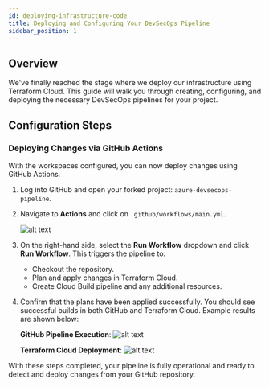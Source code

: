 ```yaml
---
id: deploying-infrastructure-code
title: Deploying and Configuring Your DevSecOps Pipeline
sidebar_position: 1
---
```


## Overview

We've finally reached the stage where we deploy our infrastructure using Terraform Cloud. This guide will walk you through creating, configuring, and deploying the necessary DevSecOps pipelines for your project.

## Configuration Steps

### Deploying Changes via GitHub Actions

With the workspaces configured, you can now deploy changes using GitHub Actions.

1. Log into GitHub and open your forked project: `azure-devsecops-pipeline`.
2. Navigate to **Actions** and click on `.github/workflows/main.yml`.

   ![alt text](/img/projects/devsecops-pipeline-azure/deployment-and-testing/image.png)

3. On the right-hand side, select the **Run Workflow** dropdown and click **Run Workflow**. This triggers the pipeline to:
   - Checkout the repository.
   - Plan and apply changes in Terraform Cloud.
   - Create Cloud Build pipeline and any additional resources.

4. Confirm that the plans have been applied successfully. You should see successful builds in both GitHub and Terraform Cloud. Example results are shown below:

   **GitHub Pipeline Execution**:
   ![alt text](/img/projects/devsecops-pipeline-azure/deployment-and-testing/image-1.png)

   **Terraform Cloud Deployment**:
   ![alt text](/img/projects/devsecops-pipeline-azure/deployment-and-testing/image-2.png)

With these steps completed, your pipeline is fully operational and ready to detect and deploy changes from your GitHub repository.
